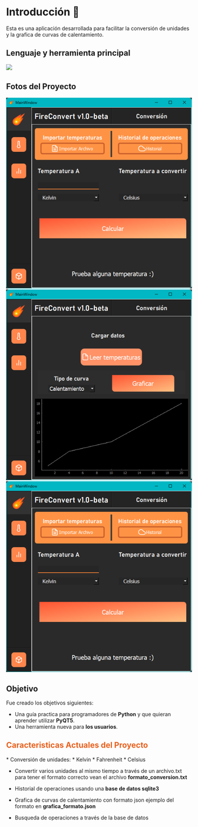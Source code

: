 # Introducción 🙌
Esta es una aplicación  desarrollada para facilitar la conversión de unidades y la grafica de curvas de calentamiento.

## Lenguaje y herramienta principal
<img src='https://o.remove.bg/downloads/e0fb9f6d-352c-4170-9ffa-42ac600700d6/image-removebg-preview.png' width='350'>

## Fotos del Proyecto
![alt text](https://github.com/MiguelWowDEV/FireConvert/blob/main/Fotos/imagen1.png?raw=true)
![alt text](https://github.com/MiguelWowDEV/FireConvert/blob/main/Fotos/imagen2.png?raw=true)
<img src='https://github.com/MiguelWowDEV/FireConvert/blob/main/Fotos/imagen1.png'>


## Objetivo
Fue creado los objetivos siguientes:
* Una guía practica para programadores de **Python** y que quieran aprender utilizar **PyQT5**.
* Una herramienta nueva para **los usuarios**.

<h2 style='color: rgb(232, 97, 30);'>Caracteristicas Actuales del Proyecto</h2>
* Conversión de unidades:
	* Kelvin 
	* Fahrenheit
	* Celsius

* Convertir varios unidades al mismo tiempo a través de un archivo.txt
para tener el formato correcto vean el archivo **formato_conversion.txt**

* Historial de operaciones usando una **base de datos sqlite3**

* Grafica de curvas de calentamiento con formato json
ejemplo del formato en **grafica_formato.json**

* Busqueda de operaciones a través de la base de datos

